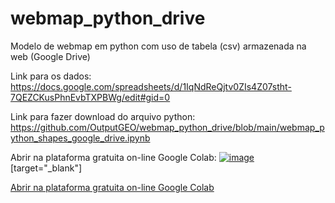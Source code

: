 # webmap_python_drive
Modelo de webmap em python com uso de tabela (csv) armazenada na web (Google Drive)


Link para os dados: https://docs.google.com/spreadsheets/d/1IqNdReQjtv0ZIs4Z07stht-7QEZCKusPhnEvbTXPBWg/edit#gid=0

Link para fazer download do arquivo python: https://github.com/OutputGEO/webmap_python_drive/blob/main/webmap_python_shapes_google_drive.ipynb

Abrir na plataforma gratuita on-line Google Colab: [![image](https://github.com/OutputGEO/webmap_python_drive/assets/150393907/ee4237b9-8565-4501-a060-61cc1c9a4253)](https://colab.research.google.com/github/OutputGEO/webmap_python/blob/main/webmap_python_shapes_github.ipynb#scrollTo=REm1L1mrBe_x) [target="_blank"]

<a href="https://colab.research.google.com/github/OutputGEO/webmap_python/blob/main/webmap_python_shapes_github.ipynb#scrollTo=REm1L1mrBe_x" target="_blank">Abrir na plataforma gratuita on-line Google Colab</a>
